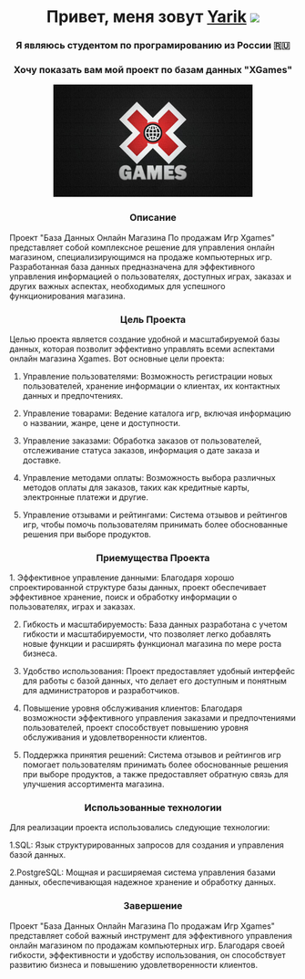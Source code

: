 <!-- PROJECT LOGO-->
<h1 align="center">Привет, меня зовут <a href="https://vk.com/lostake23" target="_blank">Yarik</a> 
<img src="https://github.com/blackcater/blackcater/raw/main/images/Hi.gif" height="32"/></h1>
<h3 align="center">Я являюсь студентом по програмированию из России 🇷🇺</h3>
<h3 align="center">Хочу показать вам мой проект по базам данных "XGames"</h3>
<p align="center">
  <img src="https://github.com/LostaKe23/Lostake/blob/main/xgames.jpg" width="350" title="hover text">
</p>
<h3 align="center">Описание</h3>
Проект "База Данных Онлайн Магазина По продажам Игр Xgames" представляет собой комплексное решение для управления онлайн магазином, специализирующимся на продаже компьютерных игр. Разработанная база данных предназначена для эффективного управления информацией о пользователях, доступных играх, заказах и других важных аспектах, необходимых для успешного функционирования магазина.
<h3 align="center">Цель Проекта</h3>
Целью проекта является создание удобной и масштабируемой базы данных, которая позволит эффективно управлять всеми аспектами онлайн магазина Xgames. Вот основные цели проекта:

1. Управление пользователями: Возможность регистрации новых пользователей, хранение информации о клиентах, их контактных данных и предпочтениях.

2. Управление товарами: Ведение каталога игр, включая информацию о названии, жанре, цене и доступности.

3. Управление заказами: Обработка заказов от пользователей, отслеживание статуса заказов, информация о дате заказа и доставке.

4. Управление методами оплаты: Возможность выбора различных методов оплаты для заказов, таких как кредитные карты, электронные платежи и другие.

5. Управление отзывами и рейтингами: Система отзывов и рейтингов игр, чтобы помочь пользователям принимать более обоснованные решения при выборе продуктов.

<h3 align="center">Приемущества Проекта</h3>
1. Эффективное управление данными: Благодаря хорошо спроектированной структуре базы данных, проект обеспечивает эффективное хранение, поиск и обработку информации о пользователях, играх и заказах.

2. Гибкость и масштабируемость: База данных разработана с учетом гибкости и масштабируемости, что позволяет легко добавлять новые функции и расширять функционал магазина по мере роста бизнеса.

3. Удобство использования: Проект предоставляет удобный интерфейс для работы с базой данных, что делает его доступным и понятным для администраторов и разработчиков.

4. Повышение уровня обслуживания клиентов: Благодаря возможности эффективного управления заказами и предпочтениями пользователей, проект способствует повышению уровня обслуживания и удовлетворенности клиентов.

5. Поддержка принятия решений: Система отзывов и рейтингов игр помогает пользователям принимать более обоснованные решения при выборе продуктов, а также предоставляет обратную связь для улучшения ассортимента магазина.
<h3 align="center">Использованные технологии</h3>
Для реализации проекта использовались следующие технологии:

1.SQL: Язык структурированных запросов для создания и управления базой данных.

2.PostgreSQL: Мощная и расширяемая система управления базами данных, обеспечивающая надежное хранение и обработку данных.
<h3 align="center">Завершение</h3>
Проект "База Данных Онлайн Магазина По продажам Игр Xgames" представляет собой важный инструмент для эффективного управления онлайн магазином по продажам компьютерных игр. Благодаря своей гибкости, эффективности и удобству использования, он способствует развитию бизнеса и повышению удовлетворенности клиентов.
